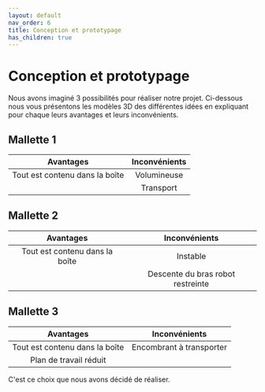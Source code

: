 ```yaml
---
layout: default
nav_order: 6
title: Conception et prototypage
has_children: true
---
```


# Conception et prototypage

Nous avons imaginé 3 possibilités pour réaliser notre projet.
Ci-dessous nous vous présentons les modèles 3D des différentes idées en expliquant pour chaque leurs avantages et leurs inconvénients.

## Mallette 1

<script type="module" src="https://ajax.googleapis.com/ajax/libs/model-viewer/3.4.0/model-viewer.min.js"></script>


<model-viewer
    id="viewer"
    alt="Modèle 3D du bras robot Niryo Ned 2"
    src="../shared-assets/models/mallette_1.gltf"
    poster="../shared-assets/images/capture_niryo.jpg"
    shadow-intensity="1"
    camera-controls
    touch-action="pan-z"
    rotation="0 0 90">
</model-viewer>

<style>
    #viewer
    {
        margin : auto;
        width : 500px;
        height : 500px;
    }
</style>

| Avantages | Inconvénients |
| :---------: | :-----------: |
| Tout est contenu dans la boîte  | Volumineuse |
|  | Transport |

## Mallette 2

<model-viewer 
    id="viewer"
    alt="Modèle 3D du bras robot Niryo Ned 2"
    src="../shared-assets/models/mallette_2.gltf"
    poster="../shared-assets/images/capture_niryo.jpg"
    shadow-intensity="1"
    camera-controls
    touch-action="pan-z"
    rotation="0 0 90">
</model-viewer>

| Avantages | Inconvénients |
| :---------: | :-----------: |
| Tout est contenu dans la boîte  | Instable |
|  | Descente du bras robot restreinte |

## Mallette 3

<model-viewer
    id="viewer"
    alt="Modèle 3D du bras robot Niryo Ned 2"
    src="../shared-assets/models/3D_REPRESENTATION.gltf"
    poster="../shared-assets/images/3D_REPRESENTATION.png"
    shadow-intensity="1"
    camera-controls
    touch-action="pan-z"
    rotation="0 0 90">
</model-viewer>

| Avantages | Inconvénients |
| :---------: | :-----------: |
| Tout est contenu dans la boîte  | Encombrant à transporter |
| Plan de travail réduit |  |

C'est ce choix que nous avons décidé de réaliser.
